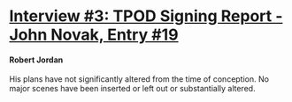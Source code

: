 # [Interview #3: TPOD Signing Report - John Novak, Entry #19](https://www.theoryland.com/intvmain.php?i=3#19)

#### Robert Jordan

His plans have not significantly altered from the time of conception. No major scenes have been inserted or left out or substantially altered.

